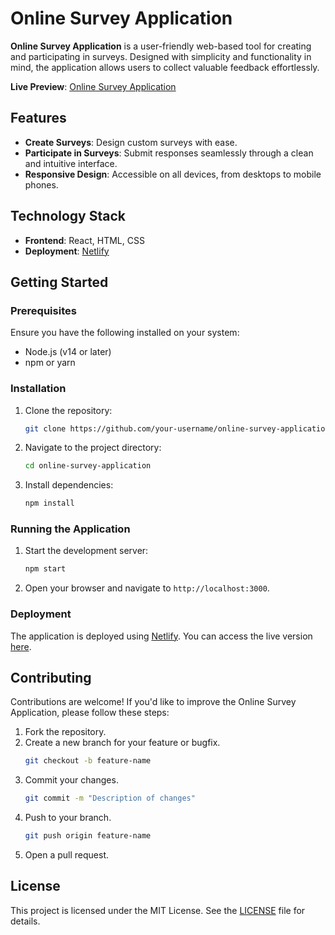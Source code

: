 # Online Survey Application  

**Online Survey Application** is a user-friendly web-based tool for creating and participating in surveys. Designed with simplicity and functionality in mind, the application allows users to collect valuable feedback effortlessly.  

**Live Preview**: [Online Survey Application](https://online-survey-v2.netlify.app/)  

## Features  
- **Create Surveys**: Design custom surveys with ease.  
- **Participate in Surveys**: Submit responses seamlessly through a clean and intuitive interface.  
- **Responsive Design**: Accessible on all devices, from desktops to mobile phones.  

## Technology Stack  
- **Frontend**: React, HTML, CSS  
- **Deployment**: [Netlify](https://netlify.com)  

## Getting Started  

### Prerequisites  
Ensure you have the following installed on your system:  
- Node.js (v14 or later)  
- npm or yarn  

### Installation  
1. Clone the repository:  
   ```bash  
   git clone https://github.com/your-username/online-survey-application.git  
   ```  
2. Navigate to the project directory:  
   ```bash  
   cd online-survey-application  
   ```  
3. Install dependencies:  
   ```bash  
   npm install  
   ```  

### Running the Application  
1. Start the development server:  
   ```bash  
   npm start  
   ```  
2. Open your browser and navigate to `http://localhost:3000`.  

### Deployment  
The application is deployed using [Netlify](https://netlify.com). You can access the live version [here](https://online-survey-v2.netlify.app/).  

## Contributing  
Contributions are welcome! If you'd like to improve the Online Survey Application, please follow these steps:  
1. Fork the repository.  
2. Create a new branch for your feature or bugfix.  
   ```bash  
   git checkout -b feature-name  
   ```  
3. Commit your changes.  
   ```bash  
   git commit -m "Description of changes"  
   ```  
4. Push to your branch.  
   ```bash  
   git push origin feature-name  
   ```  
5. Open a pull request.  

## License  
This project is licensed under the MIT License. See the [LICENSE](LICENSE) file for details.  
